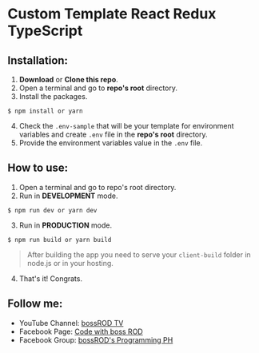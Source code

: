 # Custom Template React Redux TypeScript

## Installation:

1.  **Download** or **Clone this repo**.
2.  Open a terminal and go to **repo's root** directory.
3.  Install the packages.

```terminal
$ npm install or yarn
```

4.  Check the `.env-sample` that will be your template for environment variables and create `.env` file in the **repo's root** directory.
5.  Provide the environment variables value in the `.env` file.

## How to use:

1.  Open a terminal and go to repo's root directory.
2.  Run in **DEVELOPMENT** mode.

```terminal
$ npm run dev or yarn dev
```

3.  Run in **PRODUCTION** mode.

```terminal
$ npm run build or yarn build
```

> After building the app you need to serve your `client-build` folder in node.js or in your hosting. 

4. That's it! Congrats.

## Follow me:

- YouTube Channel: [bossROD TV](https://youtube.com/bossRODTV)
- Facebook Page: [Code with boss ROD](https://fb.com/pRODgrammer21)
- Facebook Group: [bossROD's Programming PH](https://fb.com/groups/bossrodprogrammingph)
